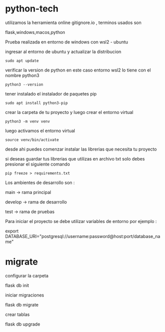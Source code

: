 # python-tech

utilizamos la herramienta online gitignore.io , terminos usados son

flask,windows,macos,python

Prueba realizada en entorno de windows con wsl2 - ubuntu

ingresar al entorno de ubuntu y actualizar la distribucion 

`sudo apt update`

verificar la version de python en este caso entorno wsl2 lo tiene con el nombre python3

`python3 --version`

tener instalado el instalador de paquetes pip

`sudo apt install python3-pip`

crear la carpeta de tu proyecto y luego crear el entorno virtual 

`python3 -m venv venv`

luego activamos el entorno virtual

`source venv/bin/activate`

desde ahi puedes comenzar instalar las librerias que necesita tu proyecto

si deseas guardar tus librerias que utilizas en archivo txt solo debes presionar el siguiente comando

`pip freeze > requirements.txt`

Los ambientes de desarrollo son :

main -> rama principal

develop -> rama de desarrollo

test -> rama de pruebas

Para iniciar el proyecto se debe utilizar variables de entorno por ejemplo :

export DATABASE_URI="postgresql://username:password@host:port/database_name"

# migrate

configurar la carpeta

flask db init

iniciar migraciones

flask db migrate

crear tablas

flask db upgrade

